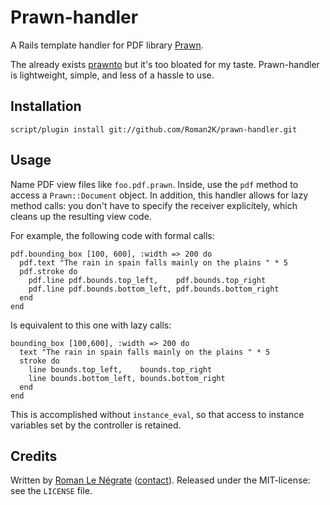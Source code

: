 # Prawn-handler

A Rails template handler for PDF library [Prawn](http://prawn.majesticseacreature.com/).

The already exists [prawnto](http://cracklabs.com/prawnto) but it's too bloated for my taste. Prawn-handler is lightweight, simple, and less of a hassle to use.

## Installation

    script/plugin install git://github.com/Roman2K/prawn-handler.git

## Usage

Name PDF view files like `foo.pdf.prawn`. Inside, use the `pdf` method to access a `Prawn::Document` object. In addition, this handler allows for lazy method calls: you don't have to specify the receiver explicitely, which cleans up the resulting view code.

For example, the following code with formal calls:

    pdf.bounding_box [100, 600], :width => 200 do
      pdf.text "The rain in spain falls mainly on the plains " * 5
      pdf.stroke do
        pdf.line pdf.bounds.top_left,    pdf.bounds.top_right
        pdf.line pdf.bounds.bottom_left, pdf.bounds.bottom_right
      end
    end

Is equivalent to this one with lazy calls:

    bounding_box [100,600], :width => 200 do
      text "The rain in spain falls mainly on the plains " * 5
      stroke do
        line bounds.top_left,    bounds.top_right
        line bounds.bottom_left, bounds.bottom_right
      end
    end

This is accomplished without `instance_eval`, so that access to instance variables set by the controller is retained.

## Credits

Written by [Roman Le Négrate](http://roman.flucti.com) ([contact](mailto:roman.lenegrate@gmail.com)). Released under the MIT-license: see the `LICENSE` file.
